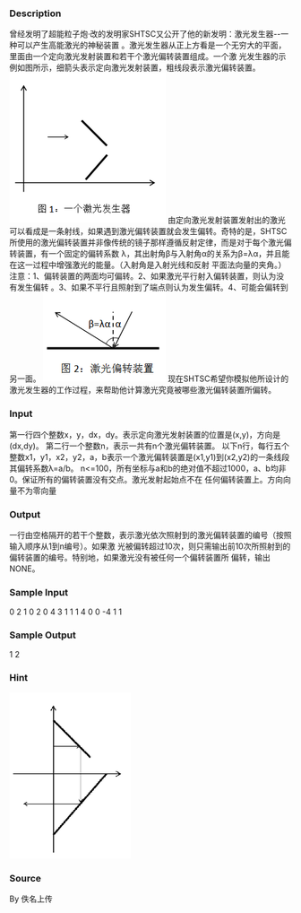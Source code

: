 
### Description
曾经发明了超能粒子炮·改的发明家SHTSC又公开了他的新发明：激光发生器--一种可以产生高能激光的神秘装置
。激光发生器从正上方看是一个无穷大的平面，里面由一个定向激光发射装置和若干个激光偏转装置组成。一个激
光发生器的示例如图所示，细箭头表示定向激光发射装置，粗线段表示激光偏转装置。
![](/JudgeOnline/upload/201605/无标题(1).png)
由定向激光发射装置发射出的激光可以看成是一条射线，如果遇到激光偏转装置就会发生偏转。奇特的是，SHTSC
所使用的激光偏转装置并非像传统的镜子那样遵循反射定律，而是对于每个激光偏转装置，有一个固定的偏转系数
λ，其出射角β与入射角α的关系为β=λα，并且能在这一过程中增强激光的能量。（入射角是入射光线和反射
平面法向量的夹角。）注意：1、偏转装置的两面均可偏转。2、如果激光平行射入偏转装置，则认为没有发生偏转
。3、如果不平行且照射到了端点则认为发生偏转。4、可能会偏转到另一面。
![](/JudgeOnline/upload/201605/v1(1).png)
现在SHTSC希望你模拟他所设计的激光发生器的工作过程，来帮助他计算激光究竟被哪些激光偏转装置所偏转。

### Input
第一行四个整数x，y，dx，dy。表示定向激光发射装置的位置是(x,y)，方向是(dx,dy)。
第二行一个整数n，表示一共有n个激光偏转装置。
以下n行，每行五个整数x1，y1，x2，y2，a，b表示一个激光偏转装置是(x1,y1)到(x2,y2)的一条线段
其偏转系数λ=a/b。
n<=100，所有坐标与a和b的绝对值不超过1000，a、b均非0。保证所有的偏转装置没有交点。激光发射起始点不在
任何偏转装置上。方向向量不为零向量

### Output
一行由空格隔开的若干个整数，表示激光依次照射到的激光偏转装置的编号（按照输入顺序从1到n编号）。如果激
光被偏转超过10次，则只需输出前10次所照射到的偏转装置的编号。特别地，如果激光没有被任何一个偏转装置所
偏转，输出NONE。

### Sample Input
0 2 1 0
2
0 4 3 1 1 1
4 0 0 -4 1 1

### Sample Output
1 2
### Hint
![](/JudgeOnline/upload/201605/v3.png)

### Source
By 佚名上传